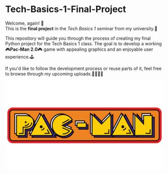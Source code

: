 # Tech-Basics-1-Final-Project

Welcome, again! 👋  
This is the **final project** in the *Tech Basics 1* seminar from my university.🏁

This repository will guide you through the process of creating my final Python project for the Tech Basics 1 class. The goal is to develop a working 🎮**Pac-Man 2.0**🎮 game with appealing graphics and an enjoyable user experience.🕹️

If you'd like to follow the development process or reuse parts of it, feel free to browse through my upcoming uploads.👨‍💻👩‍💻

![Pac-Man image](Pac-Man-Logo.jpg)
